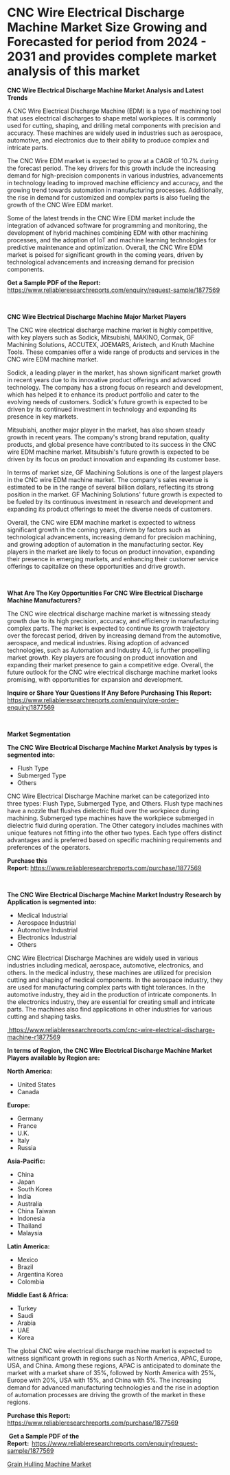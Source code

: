 <p><h1>CNC Wire Electrical Discharge Machine Market Size Growing and Forecasted for period from 2024 - 2031 and provides complete market analysis of this market</h1></p><p><strong>CNC Wire Electrical Discharge Machine Market Analysis and Latest Trends</strong></p>
<p><p>A CNC Wire Electrical Discharge Machine (EDM) is a type of machining tool that uses electrical discharges to shape metal workpieces. It is commonly used for cutting, shaping, and drilling metal components with precision and accuracy. These machines are widely used in industries such as aerospace, automotive, and electronics due to their ability to produce complex and intricate parts.</p><p>The CNC Wire EDM market is expected to grow at a CAGR of 10.7% during the forecast period. The key drivers for this growth include the increasing demand for high-precision components in various industries, advancements in technology leading to improved machine efficiency and accuracy, and the growing trend towards automation in manufacturing processes. Additionally, the rise in demand for customized and complex parts is also fueling the growth of the CNC Wire EDM market.</p><p>Some of the latest trends in the CNC Wire EDM market include the integration of advanced software for programming and monitoring, the development of hybrid machines combining EDM with other machining processes, and the adoption of IoT and machine learning technologies for predictive maintenance and optimization. Overall, the CNC Wire EDM market is poised for significant growth in the coming years, driven by technological advancements and increasing demand for precision components.</p></p>
<p><strong>Get a Sample PDF of the Report:&nbsp;</strong> <a href="https://www.reliableresearchreports.com/enquiry/request-sample/1877569">https://www.reliableresearchreports.com/enquiry/request-sample/1877569</a></p>
<p>&nbsp;</p>
<p><strong>CNC Wire Electrical Discharge Machine Major Market Players</strong></p>
<p><p>The CNC wire electrical discharge machine market is highly competitive, with key players such as Sodick, Mitsubishi, MAKINO, Cormak, GF Machining Solutions, ACCUTEX, JOEMARS, Aristech, and Knuth Machine Tools. These companies offer a wide range of products and services in the CNC wire EDM machine market.</p><p>Sodick, a leading player in the market, has shown significant market growth in recent years due to its innovative product offerings and advanced technology. The company has a strong focus on research and development, which has helped it to enhance its product portfolio and cater to the evolving needs of customers. Sodick's future growth is expected to be driven by its continued investment in technology and expanding its presence in key markets.</p><p>Mitsubishi, another major player in the market, has also shown steady growth in recent years. The company's strong brand reputation, quality products, and global presence have contributed to its success in the CNC wire EDM machine market. Mitsubishi's future growth is expected to be driven by its focus on product innovation and expanding its customer base.</p><p>In terms of market size, GF Machining Solutions is one of the largest players in the CNC wire EDM machine market. The company's sales revenue is estimated to be in the range of several billion dollars, reflecting its strong position in the market. GF Machining Solutions' future growth is expected to be fueled by its continuous investment in research and development and expanding its product offerings to meet the diverse needs of customers.</p><p>Overall, the CNC wire EDM machine market is expected to witness significant growth in the coming years, driven by factors such as technological advancements, increasing demand for precision machining, and growing adoption of automation in the manufacturing sector. Key players in the market are likely to focus on product innovation, expanding their presence in emerging markets, and enhancing their customer service offerings to capitalize on these opportunities and drive growth.</p></p>
<p>&nbsp;</p>
<p><strong>What Are The Key Opportunities For CNC Wire Electrical Discharge Machine Manufacturers?</strong></p>
<p><p>The CNC wire electrical discharge machine market is witnessing steady growth due to its high precision, accuracy, and efficiency in manufacturing complex parts. The market is expected to continue its growth trajectory over the forecast period, driven by increasing demand from the automotive, aerospace, and medical industries. Rising adoption of advanced technologies, such as Automation and Industry 4.0, is further propelling market growth. Key players are focusing on product innovation and expanding their market presence to gain a competitive edge. Overall, the future outlook for the CNC wire electrical discharge machine market looks promising, with opportunities for expansion and development.</p></p>
<p><strong>Inquire or Share Your Questions If Any Before Purchasing This Report:</strong> <a href="https://www.reliableresearchreports.com/enquiry/pre-order-enquiry/1877569">https://www.reliableresearchreports.com/enquiry/pre-order-enquiry/1877569</a></p>
<p>&nbsp;</p>
<p><strong>Market Segmentation</strong></p>
<p><strong>The CNC Wire Electrical Discharge Machine Market Analysis by types is segmented into:</strong></p>
<p><ul><li>Flush Type</li><li>Submerged Type</li><li>Others</li></ul></p>
<p><p>CNC Wire Electrical Discharge Machine market can be categorized into three types: Flush Type, Submerged Type, and Others. Flush type machines have a nozzle that flushes dielectric fluid over the workpiece during machining. Submerged type machines have the workpiece submerged in dielectric fluid during operation. The Other category includes machines with unique features not fitting into the other two types. Each type offers distinct advantages and is preferred based on specific machining requirements and preferences of the operators.</p></p>
<p><strong>Purchase this Report:&nbsp;</strong><a href="https://www.reliableresearchreports.com/purchase/1877569">https://www.reliableresearchreports.com/purchase/1877569</a></p>
<p>&nbsp;</p>
<p><strong>The CNC Wire Electrical Discharge Machine Market Industry Research by Application is segmented into:</strong></p>
<p><ul><li>Medical Industrial</li><li>Aerospace Industrial</li><li>Automotive Industrial</li><li>Electronics Industrial</li><li>Others</li></ul></p>
<p><p>CNC Wire Electrical Discharge Machines are widely used in various industries including medical, aerospace, automotive, electronics, and others. In the medical industry, these machines are utilized for precision cutting and shaping of medical components. In the aerospace industry, they are used for manufacturing complex parts with tight tolerances. In the automotive industry, they aid in the production of intricate components. In the electronics industry, they are essential for creating small and intricate parts. The machines also find applications in other industries for various cutting and shaping tasks.</p></p>
<p><a href="https://www.reliableresearchreports.com/cnc-wire-electrical-discharge-machine-r1877569">&nbsp;https://www.reliableresearchreports.com/cnc-wire-electrical-discharge-machine-r1877569</a></p>
<p><strong>In terms of Region, the CNC Wire Electrical Discharge Machine Market Players available by Region are:</strong></p>
<p>
    <p> <strong> North America: </strong>
        <ul>
            <li>United States</li>
            <li>Canada</li>
        </ul>
        </p> 
    <p> <strong> Europe: </strong>
        <ul>
            <li>Germany</li>
            <li>France</li>
            <li>U.K.</li>
            <li>Italy</li>
            <li>Russia</li>
        </ul>
        </p> 
    <p> <strong> Asia-Pacific: </strong>
        <ul>
            <li>China</li>
            <li>Japan</li>
            <li>South Korea</li>
            <li>India</li>
            <li>Australia</li>
            <li>China Taiwan</li>
            <li>Indonesia</li>
            <li>Thailand</li>
            <li>Malaysia</li>
        </ul>
        </p> 
    <p> <strong> Latin America: </strong>
        <ul>
            <li>Mexico</li>
            <li>Brazil</li>
            <li>Argentina Korea</li>
            <li>Colombia</li>
        </ul>
        </p> 
    <p> <strong> Middle East & Africa: </strong>
        <ul>
            <li>Turkey</li>
            <li>Saudi</li>
            <li>Arabia</li>
            <li>UAE</li>
            <li>Korea</li>
        </ul>
    </p>
    </p>
<p><p>The global CNC wire electrical discharge machine market is expected to witness significant growth in regions such as North America, APAC, Europe, USA, and China. Among these regions, APAC is anticipated to dominate the market with a market share of 35%, followed by North America with 25%, Europe with 20%, USA with 15%, and China with 5%. The increasing demand for advanced manufacturing technologies and the rise in adoption of automation processes are driving the growth of the market in these regions.</p></p>
<p><strong>Purchase this Report: </strong><a href="https://www.reliableresearchreports.com/purchase/1877569">https://www.reliableresearchreports.com/purchase/1877569</a></p>
<p>&nbsp;<strong>Get a Sample PDF of the Report:&nbsp;&nbsp;</strong><a href="https://www.reliableresearchreports.com/enquiry/request-sample/1877569">https://www.reliableresearchreports.com/enquiry/request-sample/1877569</a></p>
<p><strong></strong></p>
<p><p><a href="https://github.com/mharielmesa/Market-Research-Report-List-4/blob/main/grain-hulling-machine-market.md">Grain Hulling Machine Market</a></p></p>